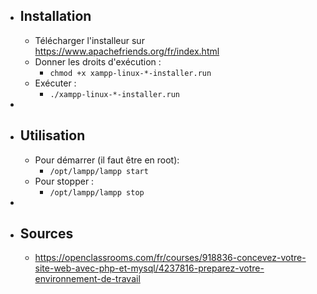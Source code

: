 - ## Installation
	- Télécharger l'installeur sur https://www.apachefriends.org/fr/index.html
	- Donner les droits d'exécution :
		- `chmod +x xampp-linux-*-installer.run`
	- Exécuter :
		- `./xampp-linux-*-installer.run`
-
- ## Utilisation
	- Pour démarrer (il faut être en root):
		- `/opt/lampp/lampp start`
	- Pour stopper :
		- `/opt/lampp/lampp stop`
-
- ## Sources
	- https://openclassrooms.com/fr/courses/918836-concevez-votre-site-web-avec-php-et-mysql/4237816-preparez-votre-environnement-de-travail